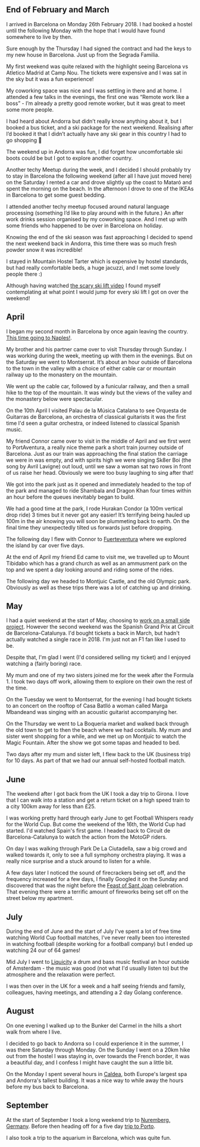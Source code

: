 <!--moml:meta
Title: Living in Barcelona
Date: 2018-02-01
Hero: view-out-from-montjuic-castle
Intro: I decided to move to Barcelona, I'm going to keep updating this post with things I've been up to while I'm here.
-->

## End of February and March

I arrived in Barcelona on Monday 26th February 2018. I had booked a hostel until the following Monday with the hope that I would have found somewhere to live by then.

Sure enough by the Thursday I had signed the contract and had the keys to my new house in Barcelona. Just up from the Segrada Familia.

My first weekend was quite relaxed with the highlight seeing Barcelona vs Atletico Madrid at Camp Nou. The tickets were expensive and I was sat in the sky but it was a fun experience!

<gallery>
    <gallery-photo path="barcelona-atletico-madrid-camp-nou"></gallery-photo>
</gallery>

My coworking space was nice and I was settling in there and at home. I attended a few talks in the evenings, the first one was “Remote work like a boss” - I’m already a pretty good remote worker, but it was great to meet some more people.

<gallery>
    <gallery-photo path="desk"></gallery-photo>
    <gallery-photo path="segrada-familia"></gallery-photo>
    <gallery-photo path="coworking-tarrace"></gallery-photo>
    <gallery-photo path="arc-de-triomf"></gallery-photo>
    <gallery-photo path="coworking-office"></gallery-photo>
</gallery>

I had heard about Andorra but didn’t really know anything about it, but I booked a bus ticket, and a ski package for the next weekend. Realising after I’d booked it that I didn’t actually have any ski gear in this country I had to go shopping 🙈

The weekend up in Andorra was fun, I did forget how uncomfortable ski boots could be but I got to explore another country.

<gallery>
    <gallery-photo path="andorra-1"></gallery-photo>
    <gallery-photo path="joel-vardy-in-andorra"></gallery-photo>
    <gallery-photo path="andorra-2"></gallery-photo>
    <gallery-photo path="l'abarset-party-andorra"></gallery-photo>
</gallery>

Another techy Meetup during the week, and I decided I should probably try to stay in Barcelona the following weekend (after all I have just moved here) on the Saturday I rented a car and drove slightly up the coast to Mataró and spent the morning on the beach. In the afternoon I drove to one of the IKEAs in Barcelona to get some guest bedding.

I attended another techy meetup focused around natural language processing (something I’d like to play around with in the future.) An after work drinks session organised by my coworking space. And I met up with some friends who happened to be over in Barcelona on holiday.

<gallery>
    <gallery-photo path="barcelona-panorama"></gallery-photo>
</gallery>

Knowing the end of the ski season was fast approaching I decided to spend the next weekend back in Andorra, this time there was so much fresh powder snow it was incredible!

I stayed in Mountain Hostel Tarter which is expensive by hostel standards, but had really comfortable beds, a huge jacuzzi, and I met some lovely people there :)

Although having watched [the scary ski lift video](https://www.reuters.com/article/us-georgia-accident-ski-lift/runaway-chair-lift-injures-skiers-at-georgian-resort-idUSKCN1GS206) I found myself contemplating at what point I would jump for every ski lift I got on over the weekend!

## April

I began my second month in Barcelona by once again leaving the country. [This time going to Naples!](/2018-naples/).

My brother and his partner came over to visit Thursday through Sunday. I was working during the week, meeting up with them in the evenings. But on the Saturday we went to Montserrat. It’s about an hour outside of Barcelona to the town in the valley with a choice of either cable car or mountain railway up to the monastery on the mountain.

We went up the cable car, followed by a funicular railway, and then a small hike to the top of the mountain. It was windy but the views of the valley and the monastery below were spectacular.

<gallery>
    <gallery-photo path="montserrat-view-down-to-monastery"></gallery-photo>
    <gallery-photo path="montserrat-cable-car-below"></gallery-photo>
</gallery>

On the 10th April I visited Palau de la Música Catalana to see Orquesta de Guitarras de Barcelona, an orchestra of classical guitarists it was the first time I'd seen a guitar orchestra, or indeed listened to classical Spanish music.

<gallery>
    <gallery-photo path="orquesta-de-guitarras-de-barcelona"></gallery-photo>
</gallery>

My friend Connor came over to visit in the middle of April and we first went to PortAventura, a really nice theme park a short train journey outside of Barcelona. Just as our train was approaching the final station the carriage we were in was empty, and with spirits high we were singing Sk8er Boi (the song by Avril Lavigne) out loud, until we saw a woman sat two rows in front of us raise her head. Obviously we were too busy laughing to sing after that!

We got into the park just as it opened and immediately headed to the top of the park and managed to ride Shambala and Dragon Khan four times within an hour before the queues inevitably began to build.

<gallery>
    <gallery-photo path="portaventura-theme-park"></gallery-photo>
</gallery>

We had a good time at the park, I rode Hurakan Condor (a 100m vertical drop ride) 3 times but it never got any easier! It’s terrifying being hauled up 100m in the air knowing you will soon be plummeting back to earth. On the final time they unexpectedly tilted us forwards just before dropping.

The following day I flew with Connor to [Fuerteventura](/2018-fuerteventura/) where we explored the island by car over five days.

At the end of April my friend Ed came to visit me, we travelled up to Mount Tibidabo which has a grand church as well as an ammusment park on the top and we spent a day looking around and riding some of the rides.

<gallery>
    <gallery-photo path="temple-expiatori-del-sagrat-cor"></gallery-photo>
    <gallery-photo path="tibidabo-ferris-wheel"></gallery-photo>
</gallery>

The following day we headed to Montjuic Castle, and the old Olympic park. Obviously as well as these trips there was a lot of catching up and drinking.

## May

I had a quiet weekend at the start of May, choosing to [work on a small side project](https://medium.com/football-whispers-engineering-and-data-sci/failed-builds-cost-more-than-just-time-4e7c196cc8bc). However the second weekend was the Spanish Grand Prix at Circuit de Barcelona-Catalunya. I'd bought tickets a back in March, but hadn't actually watched a single race in 2018. I'm just not an F1 fan like I used to be.

Despite that, I'm glad I went (I'd considered selling my ticket) and I enjoyed watching a (fairly boring) race.

<gallery>
    <gallery-photo path="barcelona-f1-bottas-and-vettel"></gallery-photo>
    <gallery-photo path="barcelona-f1-vardy"></gallery-photo>
</gallery>

My mum and one of my two sisters joined me for the week after the Formula 1. I took two days off work, allowing them to explore on their own the rest of the time.

On the Tuesday we went to Montserrat, for the evening I had bought tickets to an concert on the rooftop of Casa Batlló a woman called Marga Mbandeand was singing with an acoustic guitarist accompanying her.

<gallery>
    <gallery-photo path="casa-batllo"></gallery-photo>
    <gallery-photo path="montserrat-joel-rebecca-diane"></gallery-photo>
    <gallery-photo path="montjuic-magic-fountain-top"></gallery-photo>
    <gallery-photo path="consert-at-casa-batllo"></gallery-photo>
    <gallery-photo path="casa-batllo-joel-rebecca-diane"></gallery-photo>
</gallery>

On the Thursday we went to La Boqueria market and walked back through the old town to get to then the beach where we had cocktails. My mum and sister went shopping for a while, and we met up on Montjuïc to watch the Magic Fountain. After the show we got some tapas and headed to bed.

Two days after my mum and sister left, I flew back to the UK (business trip) for 10 days. As part of that we had our annual self-hosted football match.

<gallery>
    <gallery-photo path="fw3-team-1"></gallery-photo>
    <gallery-photo path="fw3-team-2"></gallery-photo>
</gallery>

## June

The weekend after I got back from the UK I took a day trip to Girona. I love that I can walk into a station and get a return ticket on a high speed train to a city 100km away for less than £25.

<gallery>
    <gallery-photo path="girona-skyline"></gallery-photo>
    <gallery-photo path="girona-cathedral"></gallery-photo>
    <gallery-photo path="girona-city-wall"></gallery-photo>
    <gallery-photo path="girona-arab-baths"></gallery-photo>
</gallery>

I was working pretty hard through early June to get Football Whispers ready for the World Cup. But come the weekend of the 16th, the World Cup had started. I'd watched Spain's first game. I headed back to Circuit de Barcelona-Catalunya to watch the action from the MotoGP riders.

<gallery>
    <gallery-photo path="motogp-1"></gallery-photo>
    <gallery-photo path="motogp-2"></gallery-photo>
</gallery>

On day I was walking through Park De La Ciutadella, saw a big crowd and walked towards it, only to see a full symphony orchestra playing. It was a really nice surprise and a stuck around to listen for a while.

A few days later I noticed the sound of firecrackers being set off, and the frequency increased for a few days, I finally Googled it on the Sunday and discovered that was the night before the [Feast of Sant Joan](https://www.barcelona-tourist-guide.com/en/events/sant-joan/feast-sant-joan.html) celebration. That evening there were a terrific amount of fireworks being set off on the street below my apartment.

## July

During the end of June and the start of July I've spent a lot of free time watching World Cup football matches, I've never really been too interested in watching football (despite working for a football company) but I ended up watching 24 our of 64 games!

Mid July I went to [Liquicity](https://liquicity.com/) a drum and bass music festival an hour outside of Amsterdam - the music was good (not what I'd usually listen to) but the atmosphere and the relaxation were perfect.

<gallery>
    <gallery-photo path="liquicity-giant-unicorn"></gallery-photo>
    <gallery-photo path="liquicity"></gallery-photo>
    <gallery-photo path="rave-joel"></gallery-photo>
</gallery>

I was then over in the UK for a week and a half seeing friends and family, colleagues, having meetings, and attending a 2 day Golang conference.

## August

On one evening I walked up to the Bunker del Carmel in the hills a short walk from where I live.

<gallery>
    <gallery-photo path="bunker-del-carmel"></gallery-photo>
</gallery>

I decided to go back to Andorra so I could experience it in the summer, I was there Saturday through Monday. On the Sunday I went on a 20km hike out from the hostel I was staying in, over towards the French border, it was a beautiful day, and I confess I might have caught the sun a little bit.

On the Monday I spent several hours in [Caldea](https://www.caldea.com/en/), both Europe's largest spa and Andorra's tallest building. It was a nice way to while away the hours before my bus back to Barcelona.

<gallery>
    <gallery-photo path="andorra-hike-hay-bales"></gallery-photo>
    <gallery-photo path="andorra-hike-mountain-river"></gallery-photo>
    <gallery-photo path="andorra-picnic-spot"></gallery-photo>
    <gallery-photo path="andorra-hike-almost-at-the-top"></gallery-photo>
    <gallery-photo path="andorra-caldea"></gallery-photo>
</gallery>

## September

At the start of September I took a long weekend trip to [Nuremberg, Germany](/2018-nuremberg/). Before then heading off for a five day [trip to Porto](/2018-porto/).

I also took a trip to the aquarium in Barcelona, which was quite fun.

<gallery>
    <gallery-photo path="joel-in-the-aquarium"></gallery-photo>
</gallery>

